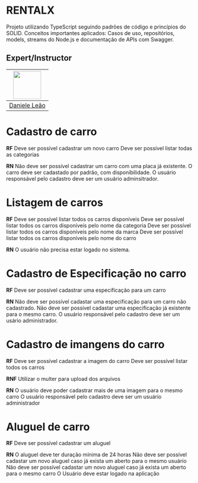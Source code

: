 # RENTALX
Projeto utilizando TypeScript seguindo padrões de código e princípios do SOLID. 
Conceitos importantes aplicados: Casos de uso, repositórios, models, streams do Node.js e documentação de APIs com Swagger.


## Expert/Instructor
| [<img src="https://avatars.githubusercontent.com/u/5041791?v=4" width="75px;"/>](https://github.com/danileao) |
| :--------------------------------------------------------------------------------------------------------: |
|                             [Daniele Leão](https://github.com/danileao)                             |



# Cadastro de carro

**RF**
Deve ser possível cadastrar um novo carro
Deve ser possível listar todas as categorias

**RN**
Não deve ser possível cadastrar um carro com uma placa já existente.
O carro deve ser cadastado por padrão, com disponíbilidade.
O usuário responsável pelo cadastro deve ser um usuário adminsitrador.

# Listagem de carros

**RF**
Deve ser possível listar todos os carros disponíveis
Deve ser possível listar todos os carros disponíveis pelo nome da categoria
Deve ser possível listar todos os carros disponíveis pelo nome da marca
Deve ser possível listar todos os carros disponíveis pelo nome do carro



**RN**
O usuário não precisa estar logado no sistema.


# Cadastro de Especificação no carro

**RF**
Deve ser possível cadastrar uma especificação para um carro


**RN**
Não deve ser possível cadastar uma especificação para um carro não cadastrado.
Não deve ser possível cadastar uma especificação já existente para o mesmo carro.
O usuário responsável pelo cadastro deve ser um usário administrador.


# Cadastro de imangens do carro

**RF**
Deve ser possível cadastrar a imagem do carro
Deve ser possível listar todos os carros

**RNF**
Utilizar o multer para upload dos arquivos

**RN**
O usuário deve poder cadastrar mais de uma imagem para o mesmo carro
O usuário responsável pelo cadastro deve ser um usuário administrador


# Aluguel de carro
**RF**
Deve ser possível cadastrar um aluguel


**RN**
O aluguel deve ter duração mínima de 24 horas
Não deve ser possível cadastar um novo aluguel caso já exista um aberto para o mesmo usuário
Não deve ser possível cadastar um novo aluguel caso já exista um aberto para o mesmo carro
O Usuário deve estar logado na aplicação









